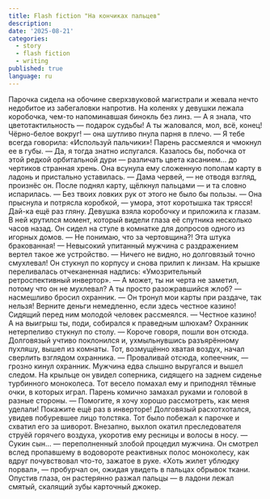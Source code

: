 ```yaml
---
title: Flash fiction "На кончиках пальцев"
description: 
date: '2025-08-21'
categories:
  - story
  - flash fiction
  - writing
published: true
language: ru
---
```

Парочка сидела на обочине сверхзвуковой магистрали и жевала нечто недобитое из забегаловки напротив. На коленях у девушки лежала коробочка, чем-то напоминавшая бинокль без линз.
— А я знала, что цветотактильность — подарок судьбы! А ты жаловался, мол, всё, конец! Чёрно-белое вокруг! — она шутливо пнула парня в плечо. — Я тебе всегда говорила: «Используй пальчики»!
Парень рассмеялся и чмокнул ее в губы.
— Да, я тогда знатно испугался. Казалось бы, побочка от этой редкой орбитальной дури — различать цвета касанием… до чертиков странная хрень.
Она всунула ему сложенную пополам карту в ладонь и пристально уставилась.
— Дама червей, — не отводя взгляд, произнёс он. После поднял карту, щёлкнул пальцами — и та словно испарилась.
— Без твоих ловких рук от этого не было бы пользы. — Она прыснула и потрясла коробкой, — умора, этот коротышка так трясся! Дай-ка ещё раз гляну.
Девушка взяла коробочку и приложила к глазам. В ней крутился момент, который видели глаза её спутника несколько часов назад. Он сидел на стуле в комнатке для допросов одного из игорных домов.
— Не понимаю, что за чертовщина?! Эта штука бракованная! — Невысокий упитанный мужчина с раздражением вертел такое же устройство. — Ничего не видно, но долговязый точно смухлевал!
Он стукнул по корпусу и снова прилип к линзам. На крышке переливалась отчеканенная надпись: «Умозрительный ретроспективный инвертор».
— А может, ты ни черта не заметил, потому что он не мухлевал? А ты просто разожравшийся жлоб? — насмешливо бросил охранник.
— Он тронул мои карты при раздаче, так нельзя! Верните деньги немедленно, если здесь честное казино!
Сидящий перед ним молодой человек рассмеялся.
— Честное казино! А на выигрыш ты, поди, собирался к праведным шлюхам?
Охранник нетерпеливо стукнул по столу.
— Короче говоря, пошли вон отсюда.
Долговязый учтиво поклонился и, ухмыльнувшись разъярённому пухляшу, вышел из комнаты. Тот, возмущённо хватая воздух, начал сверлить взглядом охранника.
— Проваливай отсюда, копеечник, — грозно кинул охранник.
Мужчина едва слышно выругался и вышел следом. На крыльце он увидел соперника, сидящего на заднем сиденье турбинного моноколеса. Тот весело помахал ему и приподнял тёмные очки, в которых играл. Парень комично замахал руками и головой в разные стороны.
— Помогите, я хочу хорошо рассмотреть, как меня уделали! Покажите ещё раз в инверторе!
Долговязый расхотхотался, увидев побуревшее лицо толстяка. Тот было побежал к парочке и схватил его за шиворот. Внезапно, выхлоп окатил преследователя струёй горячего воздуха, укоротив ему ресницы и волосы в носу.
— Сукин сын… — переполненный злобой процедил мужчина. Он смотрел вслед пропавшему в водовороте реактивных полос моноколесу, как вдруг почувствовал что-то, зажатое в руке. «Хоть жилет ублюдку порвал», — пробурчал он, ожидая увидеть в пальцах обрывок ткани. Опустив глаза, он растерянно разжал пальцы — в ладони лежал смятый, скалящий зубы карточный джокер.